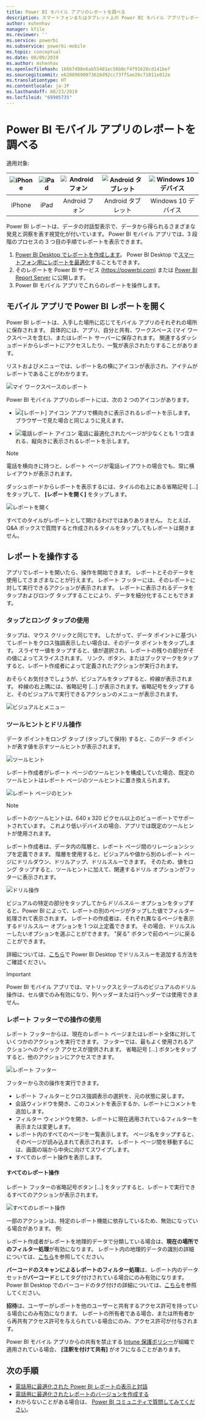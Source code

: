 ```yaml
---
title: Power BI モバイル アプリのレポートを調べる
description: スマートフォンまたはタブレット上の Power BI モバイル アプリでレポートを表示および操作する方法について説明します。 Power BI サービスまたは Power BI Desktop でレポートを作成し、モバイル アプリで操作します。
author: mshenhav
manager: kfile
ms.reviewer: ''
ms.service: powerbi
ms.subservice: powerbi-mobile
ms.topic: conceptual
ms.date: 08/09/2019
ms.author: mshenhav
ms.openlocfilehash: 166b7d88e6ab55481ec56b0cf4f91628cd141bef
ms.sourcegitcommit: e62889690073626d92cc73ff5ae26c71011e012e
ms.translationtype: HT
ms.contentlocale: ja-JP
ms.lasthandoff: 08/23/2019
ms.locfileid: "69985735"
---
```

# <a name="explore-reports-in-the-power-bi-mobile-apps"></a>Power BI モバイル アプリのレポートを調べる
適用対象:

| ![iPhone](././media/mobile-reports-in-the-mobile-apps/ios-logo-40-px.png) | ![iPad](././media/mobile-reports-in-the-mobile-apps/ios-logo-40-px.png) | ![Android フォン](././media/mobile-reports-in-the-mobile-apps/android-logo-40-px.png) | ![Android タブレット](././media/mobile-reports-in-the-mobile-apps/android-logo-40-px.png) | ![Windows 10 デバイス](./media/mobile-reports-in-the-mobile-apps/win-10-logo-40-px.png) |
|:---: |:---: |:---: |:---: |:---: |
| iPhone |iPad |Android フォン |Android タブレット |Windows 10 デバイス |

Power BI レポートは、データの対話型表示で、データから得られるさまざまな発見と洞察を表す視覚化が付いています。 Power BI モバイル アプリでは、3 段階のプロセスの 3 つ目の手順でレポートを表示できます。

1. [Power BI Desktop でレポートを作成します](../../desktop-report-view.md)。 Power BI Desktop で[スマートフォン用にレポートを最適化](mobile-apps-view-phone-report.md)することもできます。
2. そのレポートを Power BI サービス [(https://powerbi.com)](https://powerbi.com) または [Power BI Report Server](../../report-server/get-started.md) に公開します。  
3. Power BI モバイル アプリでこれらのレポートを操作します。

## <a name="open-a-power-bi-report-in-the-mobile-app"></a>モバイル アプリで Power BI レポートを開く
Power BI レポートは、入手した場所に応じてモバイル アプリのそれぞれの場所に保存されます。 具体的には、アプリ、自分と共有、ワークスペース (マイ ワークスペースを含む)、またはレポート サーバーに保存されます。 関連するダッシュボードからレポートにアクセスしたり、一覧が表示されたりすることがあります。

リストおよびメニューでは、レポート名の横にアイコンが表示され、アイテムがレポートであることがわかります。

![マイ ワークスペースのレポート](./media/mobile-reports-in-the-mobile-apps/reports-my-workspace.png)

Power BI モバイル アプリのレポートには、次の 2 つのアイコンがあります。

* ![[レポート] アイコン](./media/mobile-reports-in-the-mobile-apps/report-default-icon.png) アプリで横向きに表示されるレポートを示します。 ブラウザーで見た場合と同じように見えます。

* ![電話レポート アイコン](./media/mobile-reports-in-the-mobile-apps/report-phone-icon.png) 電話に最適化されたページが少なくとも 1 つ含まれる、縦向きに表示されるレポートを示します。

> [!NOTE]
> 電話を横向きに持つと、レポート ページが電話レイアウトの場合でも、常に横レイアウトが表示されます。

ダッシュボードからレポートを表示するには、タイルの右上にある省略記号 [...] をタップして、 **[レポートを開く]** をタップします。
  
  ![レポートを開く](./media/mobile-reports-in-the-mobile-apps/power-bi-android-open-report-tile.png)
  
  すべてのタイルがレポートとして開けるわけではありありません。 たとえば、Q&A ボックスで質問すると作成されるタイルをタップしてもレポートは開きません。
  
## <a name="interact-with-reports"></a>レポートを操作する
アプリでレポートを開いたら、操作を開始できます。 レポートとそのデータを使用してさまざまなことが行えます。 レポート フッターには、そのレポートに対して実行できるアクションが表示されます。 レポートに表示されるデータをタップおよびロング タップすることにより、データを細分化することもできます。

### <a name="using-tap-and-long-tap"></a>タップとロング タップの使用
タップは、マウス クリックと同じです。 したがって、データ ポイントに基づいてレポートをクロス強調表示したい場合は、そのデータ ポイントをタップします。
スライサー値をタップすると、値が選択され、レポートの残りの部分がその値によってスライスされます。
リンク、ボタン、またはブックマークをタップすると、レポート作成者によって定義されたアクションが実行されます。

おそらくお気付きでしょうが、ビジュアルをタップすると、枠線が表示されます。 枠線の右上隅には、省略記号 [...] が表示されます。省略記号をタップすると、そのビジュアルで実行できるアクションのメニューが表示されます。

![ビジュアルとメニュー](./media/mobile-reports-in-the-mobile-apps/report-visual-menu.png)

### <a name="tooltip-and-drill-actions"></a>ツールヒントとドリル操作

データ ポイントをロング タップ (タップして保持) すると、このデータ ポイントが表す値を示すツールヒントが表示されます。

![ツールヒント](./media/mobile-reports-in-the-mobile-apps/report-tooltip.png)

レポート作成者がレポート ページのツールヒントを構成していた場合、既定のツールヒントはレポート ページのツールヒントに置き換えられます。

![レポート ページのヒント](./media/mobile-reports-in-the-mobile-apps/report-page-tooltip.png)

> [!NOTE]
> レポートのツールヒントは、640 x 320 ピクセル以上のビューポートでサポートされています。 これより低いデバイスの場合、アプリでは既定のツールヒントが使用されます。

レポート作成者は、データ内の階層と、レポート ページ間のリレーションシップを定義できます。 階層を使用すると、ビジュアルや値から別のレポート ページにドリルダウン、ドリルアップ、ドリルスルーできます。 そのため、値をロング タップすると、ツールヒントに加えて、関連するドリル オプションがフッターに表示されます。

![ドリル操作](./media/mobile-reports-in-the-mobile-apps/report-drill-actions.png)


ビジュアルの特定の部分をタップしてから*ドリルスルー* オプションをタップすると、Power BI によって、レポートの別のページがタップした値でフィルター処理されて表示されます。 レポートの作成者は、それぞれ異なるページを表示するドリルスルー オプションを 1 つ以上定義できます。 その場合、ドリルスルーしたいオプションを選ぶことができます。 "戻る" ボタンで前のページに戻ることができます。


詳細については、[こちら](../../desktop-drillthrough.md)で Power BI Desktop でドリルスルーを追加する方法をご確認ください。
   
   > [!IMPORTANT]
   > Power BI モバイル アプリでは、マトリックスとテーブルのビジュアルのドリル操作は、セル値でのみ有効になり、列ヘッダーまたは行ヘッダーでは使用できません。
   
   
   
### <a name="using-the-actions-in-the-report-footer"></a>レポート フッターでの操作の使用
レポート フッターからは、現在のレポート ページまたはレポート全体に対していくつかのアクションを実行できます。 フッターでは、最もよく使用されるアクションへのクイック アクセスが提供されます。 省略記号 [...] ボタンをタップすると、他のアクションにアクセスできます。

![レポート フッター](./media/mobile-reports-in-the-mobile-apps/report-footer.png)

フッターから次の操作を実行できます。
- レポート フィルターとクロス強調表示の選択を、元の状態に戻します。
- 会話ウィンドウを開き、このコメントを表示するか、レポートにコメントを追加します。
- フィルター ウィンドウを開き、レポートに現在適用されているフィルターを表示または変更します。
- レポート内のすべてのページを一覧表示します。 ページ名をタップすると、そのページが読み込まれて表示されます。
レポート ページ間を移動するには、画面の端から中央に向けてスワイプします。
- すべてのレポート操作を表示します。

#### <a name="all-report-actions"></a>すべてのレポート操作
レポート フッターの省略記号ボタン [...] をタップすると、レポートで実行できるすべてのアクションが表示されます。


![すべてのレポート操作](./media/mobile-reports-in-the-mobile-apps/report-all-actions.png)

一部のアクションは、特定のレポート機能に依存しているため、無効になっている場合があります。
例:

レポート作成者がレポートを地理的データで分類している場合は、**現在の場所でのフィルター処理**が有効になります。 レポート内の地理的データの識別の詳細については、[こちら](https://docs.microsoft.com/power-bi/desktop-mobile-geofiltering)を参照してください。

**バーコードのスキャンによるレポートのフィルター処理**は、レポート内のデータセットが**バーコード**としてタグ付けされている場合にのみ有効になります。 Power BI Desktop でのバーコードのタグ付けの詳細については、[こちら](https://docs.microsoft.com/power-bi/desktop-mobile-barcodes)を参照してください。

**招待**は、ユーザーがレポートを他のユーザーと共有するアクセス許可を持っている場合にのみ有効になります。 レポートの所有者である場合、または所有者から再共有アクセス許可を与えられている場合にのみ、アクセス許可が付与されます。

Power BI モバイル アプリからの共有を禁止する [Intune 保護ポリシー](https://docs.microsoft.com/intune/app-protection-policies)が組織で適用されている場合、 **[注釈を付けて共有]** がオフになることがあります。

## <a name="next-steps"></a>次の手順
* [電話用に最適化された Power BI レポートの表示と対話](mobile-apps-view-phone-report.md)
* [電話用に最適化されたレポートのバージョンを作成する](../../desktop-create-phone-report.md)
* わからないことがある場合は、 [Power BI コミュニティで質問してみてください](http://community.powerbi.com/)。

